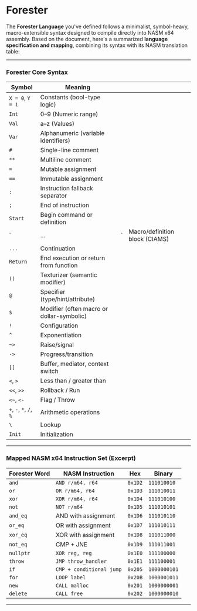 # Forester

The **Forester Language** you've defined follows a minimalist, symbol-heavy, macro-extensible syntax designed to compile directly into NASM x64 assembly. Based on the document, here's a summarized **language specification and mapping**, combining its syntax with its NASM translation table:

---

### **Forester Core Syntax**

| Symbol                  | Meaning                                   |    |                                |
| ----------------------- | ----------------------------------------- | -- | ------------------------------ |
| `X = 0`, `Y = 1`        | Constants (bool-type logic)               |    |                                |
| `Int`                   | 0–9 (Numeric range)                       |    |                                |
| `Val`                   | a–z (Values)                              |    |                                |
| `Var`                   | Alphanumeric (variable identifiers)       |    |                                |
| `#`                     | Single-line comment                       |    |                                |
| `**`                    | Multiline comment                         |    |                                |
| `=`                     | Mutable assignment                        |    |                                |
| `==`                    | Immutable assignment                      |    |                                |
| `:`                     | Instruction fallback separator            |    |                                |
| `;`                     | End of instruction                        |    |                                |
| `Start`                 | Begin command or definition               |    |                                |
| \`                      | ...                                       | \` | Macro/definition block (CIAMS) |
| `...`                   | Continuation                              |    |                                |
| `Return`                | End execution or return from function     |    |                                |
| `()`                    | Texturizer (semantic modifier)            |    |                                |
| `@`                     | Specifier (type/hint/attribute)           |    |                                |
| `$`                     | Modifier (often macro or dollar-symbolic) |    |                                |
| `!`                     | Configuration                             |    |                                |
| `^`                     | Exponentiation                            |    |                                |
| `~>`                    | Raise/signal                              |    |                                |
| `->`                    | Progress/transition                       |    |                                |
| `[]`                    | Buffer, mediator, context switch          |    |                                |
| `<`, `>`                | Less than / greater than                  |    |                                |
| `<<`, `>>`              | Rollback / Run                            |    |                                |
| `<~`, `<-`              | Flag / Throw                              |    |                                |
| `+`, `-`, `*`, `/`, `%` | Arithmetic operations                     |    |                                |
| `\`                     | Lookup                                    |    |                                |
| `Init`                  | Initialization                            |    |                                |

---

### **Mapped NASM x64 Instruction Set (Excerpt)**

| **Forester Word** | **NASM Instruction**     | **Hex** | **Binary**   |
| ----------------- | ------------------------ | ------- | ------------ |
| `and`             | `AND r/m64, r64`         | `0x1D2` | `111010010`  |
| `or`              | `OR r/m64, r64`          | `0x1D3` | `111010011`  |
| `xor`             | `XOR r/m64, r64`         | `0x1D4` | `111010100`  |
| `not`             | `NOT r/m64`              | `0x1D5` | `111010101`  |
| `and_eq`          | AND with assignment      | `0x1D6` | `111010110`  |
| `or_eq`           | OR with assignment       | `0x1D7` | `111010111`  |
| `xor_eq`          | XOR with assignment      | `0x1D8` | `111011000`  |
| `not_eq`          | CMP + JNE                | `0x1D9` | `111011001`  |
| `nullptr`         | `XOR reg, reg`           | `0x1E0` | `111100000`  |
| `throw`           | `JMP throw_handler`      | `0x1E1` | `111100001`  |
| `if`              | `CMP + conditional jump` | `0x205` | `1000000101` |
| `for`             | `LOOP label`             | `0x20B` | `1000001011` |
| `new`             | `CALL malloc`            | `0x201` | `1000000001` |
| `delete`          | `CALL free`              | `0x202` | `1000000010` |

---

